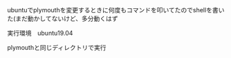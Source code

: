 ubuntuでplymouthを変更するときに何度もコマンドを叩いてたのでshellを書いた(まだ動かしてないけど、多分動くはず


実行環境　ubuntu19.04　　


plymouthと同じディレクトリで実行　　
